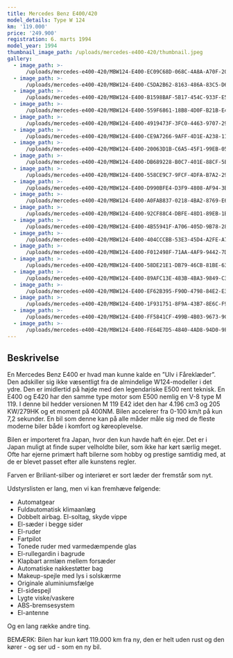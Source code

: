 ```yaml
---
title: Mercedes Benz E400/420
model_details: Type W 124
km: '119.000'
price: '249.900'
registration: 6. marts 1994
model_year: 1994
thumbnail_image_path: /uploads/mercedes-e400-420/thumbnail.jpeg
gallery:
  - image_path: >-
      /uploads/mercedes-e400-420/MBW124-E400-EC09C68D-068C-4A8A-A70F-209070533937.jpeg
  - image_path: >-
      /uploads/mercedes-e400-420/MBW124-E400-C5DA2B62-8163-486A-83C5-D64046DCD4D4.jpeg
  - image_path: >-
      /uploads/mercedes-e400-420/MBW124-E400-B1598BAF-5B17-454C-933F-E56024BEB917.jpeg
  - image_path: >-
      /uploads/mercedes-e400-420/MBW124-E400-559F6861-18B8-4D0F-B21B-E4FCDDAA3C4B.jpeg
  - image_path: >-
      /uploads/mercedes-e400-420/MBW124-E400-4919473F-3FC0-4463-9707-29B9BC55F678.jpeg
  - image_path: >-
      /uploads/mercedes-e400-420/MBW124-E400-CE9A7266-9AFF-4D1E-A238-113162E7B9AE.jpeg
  - image_path: >-
      /uploads/mercedes-e400-420/MBW124-E400-20063D1B-C6A5-45F1-99EB-058690E3B1C6.jpeg
  - image_path: >-
      /uploads/mercedes-e400-420/MBW124-E400-DB689228-B0C7-401E-88CF-5EA532D0A3FE.jpeg
  - image_path: >-
      /uploads/mercedes-e400-420/MBW124-E400-558CE9C7-9FCF-4DFA-B7A2-2906825FE237.jpeg
  - image_path: >-
      /uploads/mercedes-e400-420/MBW124-E400-D990BFE4-D3F9-4808-AF94-3BBD1F5D7A79.jpeg
  - image_path: >-
      /uploads/mercedes-e400-420/MBW124-E400-A0FAB837-0218-4BA2-8769-E659BA0627A0.jpeg
  - image_path: >-
      /uploads/mercedes-e400-420/MBW124-E400-92CF88C4-DBFE-48D1-89EB-1BABB8F7F133.jpeg
  - image_path: >-
      /uploads/mercedes-e400-420/MBW124-E400-4B55941F-A706-405D-9B78-2805271FD88F.jpeg
  - image_path: >-
      /uploads/mercedes-e400-420/MBW124-E400-404CCCBB-53E3-45D4-A2FE-A708DFD8FE37.jpeg
  - image_path: >-
      /uploads/mercedes-e400-420/MBW124-E400-F012498F-71AA-4AF9-9442-7DAD5CEFAA08.jpeg
  - image_path: >-
      /uploads/mercedes-e400-420/MBW124-E400-58DE21E1-DB79-46CB-81BE-6306C6889F2E.jpeg
  - image_path: >-
      /uploads/mercedes-e400-420/MBW124-E400-89AFC13E-483B-4BA3-9849-C3CFA814339D.jpeg
  - image_path: >-
      /uploads/mercedes-e400-420/MBW124-E400-EF62B395-F90D-4798-84E2-E3ED8639C042.jpeg
  - image_path: >-
      /uploads/mercedes-e400-420/MBW124-E400-1F931751-8F9A-43B7-8E6C-F9C2F3CC93F5.jpeg
  - image_path: >-
      /uploads/mercedes-e400-420/MBW124-E400-FF5841CF-499B-4B03-9673-9C9A12A3EA01.jpeg
  - image_path: >-
      /uploads/mercedes-e400-420/MBW124-E400-FE64E7D5-4840-4AD8-94D0-9F63E961A537.jpeg
---
```


## Beskrivelse

En Mercedes Benz E400 er hvad man kunne kalde en ”Ulv i F&aring;rekl&aelig;der”. Den adskiller sig ikke v&aelig;sentligt fra de almindelige W124-modeller i det ydre. Den er imidlertid p&aring; h&oslash;jde med den legendariske E500 rent teknisk. En E400 og E420 har den samme type motor som E500 nemlig en V-8 type M 119. I denne bil hedder versionen M 119 E42 idet den har 4.196 cm3 og 205 KW/279HK og et moment p&aring; 400NM. Bilen accelerer fra 0-100 km/t p&aring; kun 7,2 sekunder. En bil som denne kan p&aring; alle m&aring;der m&aring;le sig med de fleste moderne biler b&aring;de i komfort og k&oslash;reoplevelse.

Bilen er importeret fra Japan, hvor den kun havde haft én ejer. Det er i Japan muligt at finde super velholdte biler, som ikke har k&oslash;rt s&aelig;rlig meget. Ofte har ejerne prim&aelig;rt haft bilerne som hobby og prestige samtidig med, at de er blevet passet efter alle kunstens regler.

Farven er Briliant-silber og interi&oslash;ret er sort l&aelig;der der fremst&aring;r som nyt.

Udstyrslisten er lang, men vi kan fremh&aelig;ve f&oslash;lgende:

* Automatgear
* Fuldautomatisk klimaanl&aelig;g
* Dobbelt airbag. El-soltag, skyde vippe
* El-s&aelig;der i begge sider
* El-ruder
* Fartpilot
* Tonede ruder med varmed&aelig;mpende glas
* El-rullegardin i bagrude
* Klapbart arml&aelig;n mellem fors&aelig;der
* Automatiske nakkest&oslash;tter bag
* Makeup-spejle med lys i solsk&aelig;rme
* Originale aluminiumsf&aelig;lge
* El-sidespejl
* Lygte viske/vaskere
* ABS-bremsesystem
* El-antenne

Og en lang r&aelig;kke andre ting.

BEM&AElig;RK: Bilen har kun k&oslash;rt 119.000 km fra ny, den er helt uden rust og den k&oslash;rer - og ser ud - som en ny bil.

&nbsp;